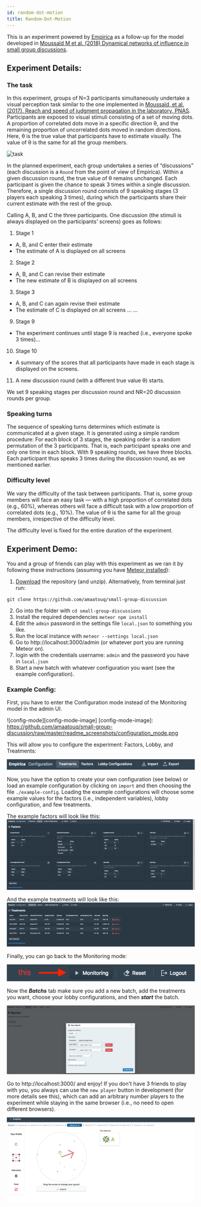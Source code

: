 ```yaml
---
id: random-dot-motion
title: Random-Dot-Motion
---
```


This is an experiment powered by [Empirica](https://empirica.ly/) as a follow-up for the model developed in
[Moussaïd M et al. (2018) Dynamical networks of influence in small group discussions](http://journals.plos.org/plosone/article?id=10.1371/journal.pone.0190541).

## Experiment Details:

### The task

In this experiment, groups of N=3 participants simultaneously undertake a visual perception task similar to the one implemented in [Moussaïd, et al. (2017). Reach and speed of judgment propagation in the laboratory, PNAS](http://www.pnas.org/content/early/2017/03/28/1611998114.short). Participants are exposed to visual stimuli consisting of a set of moving dots. A proportion of correlated dots move in a specific direction θ, and the remaining proportion of uncorrelated dots moved in random directions. Here, θ is the true value that participants have to estimate visually. The value of θ is the same for all the group members.

![task][task-img]

[task-img]: https://www.researchgate.net/profile/Jiaxiang_Zhang/publication/230624328/figure/fig1/AS:214158353145856@1428070738125/Schematic-diagram-of-the-RDM-stimulus-with-different-motion-coherence-levels-In-each.png

In the planned experiment, each group undertakes a series of “discussions” (each discussion is a `Round` from the point of view of Empirica). Within a given discussion round, the true value of θ remains unchanged. Each participant is given the chance to speak 3 times within a single discussion. Therefore, a single discussion round consists of 9 speaking stages (3 players each speaking 3 times), during which the participants share their current estimate with the rest of the group.

Calling A, B, and C the three participants. One discussion (the stimuli is always displayed on the participants’ screens) goes as follows:

1. Stage 1

- A, B, and C enter their estimate
- The estimate of A is displayed on all screens

2. Stage 2

- A, B, and C can revise their estimate
- The new estimate of B is displayed on all screens

3. Stage 3

- A, B, and C can again revise their estimate
- The estimate of C is displayed on all screens
  ...
  ...

9. Stage 9

- The experiment continues until stage 9 is reached (i.e., everyone spoke 3 times)...

10. Stage 10

- A summary of the scores that all participants have made in each stage is displayed on the screens.

11. A new discussion round (with a different true value θ) starts.

We set 9 speaking stages per discussion round and NR=20 discussion rounds per group.

### Speaking turns

The sequence of speaking turns determines which estimate is communicated at a given stage. It is generated using a simple random procedure: For each block of 3 stages, the speaking order is a random permutation of the 3 participants. That is, each participant speaks one and only one time in each block. With 9 speaking rounds, we have three blocks. Each participant thus speaks 3 times during the discussion round, as we mentioned earlier.

### Difficulty level

We vary the difficulty of the task between participants. That is, some group members will face an easy task — with a high proportion of correlated dots (e.g., 60%), whereas others will face a difficult task with a low proportion of correlated dots (e.g., 10%). The value of θ is the same for all the group members, irrespective of the difficulty level.

The difficulty level is fixed for the entire duration of the experiment.

## Experiment Demo:

You and a group of friends can play with this experiment as we ran it by following these instructions (assuming you have [Meteor installed](https://www.meteor.com/install)):

1. [Download](https://github.com/amaatouq/small-group-discussion) the repository (and unzip). Alternatively, from terminal just run:

```ssh
git clone https://github.com/amaatouq/small-group-discussion
```

2. Go into the folder with `cd small-group-discussions`
3. Install the required dependencies `meteor npm install`
4. Edit the `admin` password in the settings file `local.json` to something you like.
5. Run the local instance with `meteor --settings local.json`
6. Go to http://localhost:3000/admin (or whatever port you are running Meteor on).
7. login with the credentials username: `admin` and the password you have in `local.json`
8. Start a new batch with whatever configuration you want (see the example configuration).

### Example Config:

First, you have to enter the Configuration mode instead of the Monitoring model in the admin UI.

![config-mode][config-mode-image]
[config-mode-image]: https://github.com/amaatouq/small-group-discussion/raw/master/readme_screenshots/configuration_mode.png

This will allow you to configure the experiment: Factors, Lobby, and Treatments:

![config-mode-inside][config-mode-inside-image]

[config-mode-inside-image]: https://github.com/amaatouq/small-group-discussion/raw/master/readme_screenshots/configuration_mode_inside.png

Now, you have the option to create your own configuration (see below) or load an example configuration by clicking on `import` and then choosing the file `./example-config`.
Loading the example configurations will choose some example values for the factors (i.e., independent variables), lobby configuration, and few treatments.

The example factors will look like this:
![factors][factors-img]

[factors-img]: https://github.com/amaatouq/small-group-discussion/raw/master/readme_screenshots/factors_example.png

And the example treatments will look like this:
![treatments][treatments-img]

[treatments-img]: https://github.com/amaatouq/small-group-discussion/raw/master/readme_screenshots/treatments_example.png

Finally, you can go back to the Monitoring mode:

![monitoring-mode][monitoring-mode-image]

[monitoring-mode-image]: https://github.com/amaatouq/small-group-discussion/raw/master/readme_screenshots/monitoring_mode.png

Now the **_Batchs_** tab make sure you add a new batch, add the treatments you want, choose your lobby configurations, and then **_start_** the batch.

![batches][batches-img]

[batches-img]: https://github.com/amaatouq/small-group-discussion/raw/master/readme_screenshots/new_batch.png

Go to http://localhost:3000/ and enjoy! If you don't have 3 friends to play with you, you always can use the `new player` button in development (for more details see this), which can add an arbitrary number players to the experiment while staying in the same browser (i.e., no need to open different browsers).

![game][game-img]

[game-img]: https://github.com/amaatouq/small-group-discussion/raw/master/readme_screenshots/game.png
